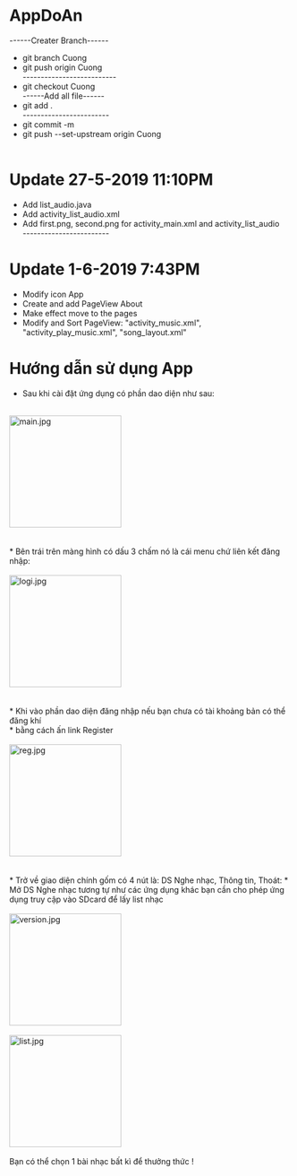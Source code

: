 # AppDoAn<br/>
------Creater Branch------<br/>
* git branch Cuong <br/>
* git push origin Cuong <br/>
--------------------------<br/>
* git checkout Cuong <br/>
------Add all file------<br/>
* git add .<br/>
------------------------<br/>
* git commit -m <comment><br/>
* git push --set-upstream origin Cuong <br/><br/>
# Update 27-5-2019 11:10PM <br/>
* Add list_audio.java <br/>
* Add activity_list_audio.xml <br/>
* Add first.png, second.png for activity_main.xml and activity_list_audio <br/>
------------------------<br/>
# Update 1-6-2019 7:43PM <br/>
* Modify icon App
* Create and add PageView About <br/>
* Make effect move to the pages <br/>
* Modify and Sort PageView: "activity_music.xml", "activity_play_music.xml", "song_layout.xml" <br/>

# Hướng dẫn sử dụng App
* Sau khi cài đặt ứng dụng có phần dao diện như sau:<br/><br/>
<img src="https://www.upsieutoc.com/images/2019/06/10/main.jpg" witdh="50" height="200" alt="main.jpg" border="0">
<br/>
<br/>
<br/>
* Bên trái trên màng hình có dấu 3 chấm nó là cái menu chứ liên kết đăng nhập:<br/><br/>
<img src="https://www.upsieutoc.com/images/2019/06/10/logi.jpg" witdh="50" height="200" alt="logi.jpg" border="0">
<br/>
<br/>
<br/>
* Khi vào phần dao diện đăng nhập nếu bạn chưa có tài khoảng bản có thể đăng khí <br/>
* bằng cách ấn link <color=green>Register</color><br/><br/>
<img src="https://www.upsieutoc.com/images/2019/06/10/reg.jpg" witdh="50" height="200" alt="reg.jpg" border="0">
<br/>
<br/>
<br/>
* Trở về giao diện chính gốm có 4 nút là: DS Nghe nhạc, Thông tin, Thoát:
* Mở DS Nghe nhạc tương tự như các ứng dụng khác bạn cần cho phép ứng dụng truy cập vào SDcard để lấy list nhạc<br/><br/>
<img src="https://www.upsieutoc.com/images/2019/06/10/version.jpg" witdh="50" height="200" alt="version.jpg" border="0"><br/><br/>
<img src="https://www.upsieutoc.com/images/2019/06/10/list.jpg" witdh="50" height="200" alt="list.jpg" border="0"><br/><br/>
Bạn có thể chọn 1 bài nhạc bất kì để thưởng thức !

